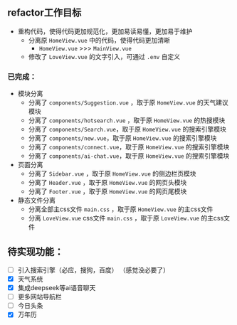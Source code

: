 ## refactor工作目标
- 重构代码，使得代码更加规范化，更加易读易懂，更加易于维护
  - 分离原 `HomeView.vue` 中的代码，使得代码更加清晰 
    - `HomeView.vue` >>> `MainView.vue`
  - 修改了 `LoveView.vue` 的文字引入，可通过 `.env` 自定义

### 已完成：

- 模块分离
  - 分离了 `components/Suggestion.vue` ，取于原 `HomeView.vue` 的天气建议模块
  - 分离了 `components/hotsearch.vue` ，取于原 `HomeView.vue` 的热搜模块
  - 分离了 `components/Search.vue`，取于原 `HomeView.vue` 的搜索引擎模块
  - 分离了 `components/new.vue`，取于原 `HomeView.vue` 的搜索引擎模块
  - 分离了 `components/connect.vue`，取于原 `HomeView.vue` 的搜索引擎模块
  - 分离了 `components/ai-chat.vue`，取于原 `HomeView.vue` 的搜索引擎模块
- 页面分离
  - 分离了 `Sidebar.vue` ，取于原 `HomeView.vue` 的侧边栏页模块
  - 分离了 `Header.vue` ，取于原 `HomeView.vue` 的网页头模块
  - 分离了 `Footer.vue` ，取于原 `HomeView.vue` 的网页尾模块
- 静态文件分离
  - 分离全部主css文件 `main.css` ，取于原 `HomeView.vue` 的主css文件
  - 分离 `LoveView.vue` css文件 `main.css` ，取于原 `LoveView.vue` 的主css文件

## 待实现功能：
- [ ] 引入搜索引擎（必应，搜狗，百度） （感觉没必要了）
- [x] 天气系统 
- [x] 集成deepseek等ai语音聊天
- [ ] 更多网站导航栏
- [ ] 今日头条
- [x] 万年历